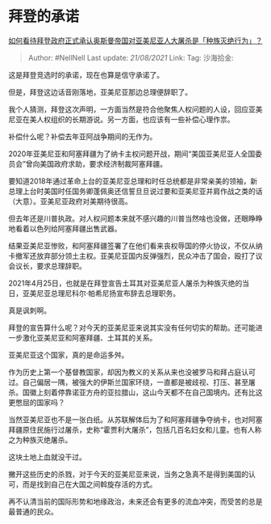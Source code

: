# 拜登的承诺
[如何看待拜登政府正式承认奥斯曼帝国对亚美尼亚人大屠杀是「种族灭绝行为」？](https://www.zhihu.com/question/456438788/answer/1854873047)

> Author: #NellNell
> Last update: *21/08/2021*
> Link:
> Tag:
> 沙海拾金:

这是拜登竞选时的承诺，现在也算是信守承诺了。

但是，拜登这边话音刚落地，亚美尼亚那边总理便辞职了。

我个人猜测，拜登这次声明，一方面当然是符合他聚焦人权问题的人设，回应亚美尼亚在美人权组织的长期游说。另一方面，也应该有一些补偿心理作祟。

补偿什么呢？补偿去年亚阿战争期间的无作为。

2020年亚美尼亚和阿塞拜疆为了纳卡主权问题开战，期间“美国亚美尼亚人全国委员会”曾向美国政府求助，要求经济制裁阿塞拜疆。

要知道2018年通过革命上台的亚美尼亚总理和时任总统都是非常亲美的领袖，新总理上台时美国时任国务卿蓬佩奥还信誓旦旦说过要和亚美尼亚并肩作战之类的话（大意）。亚美尼亚政府对美期待很高。

但去年还是川普执政。对人权问题本来就不感兴趣的川普当然啥也没做，还眼睁睁地看着以色列给阿塞拜疆出售武器。

结果亚美尼亚惨败，和阿塞拜疆签署了在他们看来丧权辱国的停火协议，不仅从纳卡撤军还放弃部分领土主权。亚美尼亚国内反弹强烈，民众冲击了国会，殴打了议会议长，要求总理辞职。

2021年4月25日，也就是在拜登宣告土耳其对亚美尼亚人屠杀为种族灭绝的当日，亚美尼亚总理尼科尔·帕希尼扬宣布辞去总理职务。

真是讽刺啊。

拜登的宣告算什么呢？对今天的亚美尼亚来说其实没有任何切实的帮助。还可能进一步激化亚美尼亚和阿塞拜疆、土耳其的关系。

亚美尼亚这个国家，真的是命运多舛。

作为历史上第一个基督教国家，却因为教义的关系从来也没被罗马和拜占庭认可过。自己偏居一隅，被强大的伊斯兰国家环绕，一直都是被歧视、打压、甚至屠杀。国徽上刻着停靠诺亚方舟的亚拉腊山，这山今天都不在自己国境内。还有比这更憋屈的国家吗？

当然亚美尼亚也不是一张白纸。从苏联解体后为了和阿塞拜疆争夺纳卡，也对阿塞拜疆原住民施行过屠杀，史称“霍贾利大屠杀”，包括几百名妇女和儿童。也有人称之为种族灭绝屠杀。

这块土地上血就没干过。

撇开这些历史的杀戮，对于今天的亚美尼亚来说，当务之急真不是得到美国的认可，而是找到自己在大国之间斡旋存活的方式。

再不认清当前的国际形势和地缘政治，未来还会有更多的流血冲突，而受苦的总是最普通的民众。
